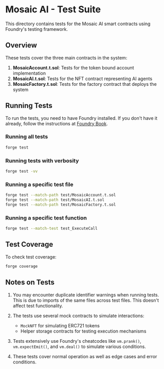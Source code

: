 # Mosaic AI - Test Suite

This directory contains tests for the Mosaic AI smart contracts using Foundry's testing framework.

## Overview

These tests cover the three main contracts in the system:

1. **MosaicAccount.t.sol**: Tests for the token bound account implementation
2. **MosaicAI.t.sol**: Tests for the NFT contract representing AI agents
3. **MosaicFactory.t.sol**: Tests for the factory contract that deploys the system

## Running Tests

To run the tests, you need to have Foundry installed. If you don't have it already, follow the instructions at [Foundry Book](https://book.getfoundry.sh/getting-started/installation).

### Running all tests

```bash
forge test
```

### Running tests with verbosity

```bash
forge test -vv
```

### Running a specific test file

```bash
forge test --match-path test/MosaicAccount.t.sol
forge test --match-path test/MosaicAI.t.sol
forge test --match-path test/MosaicFactory.t.sol
```

### Running a specific test function

```bash
forge test --match-test test_ExecuteCall
```

## Test Coverage

To check test coverage:

```bash
forge coverage
```

## Notes on Tests

1. You may encounter duplicate identifier warnings when running tests. This is due to imports of the same files across test files. This doesn't affect test functionality.

2. The tests use several mock contracts to simulate interactions:
   - `MockNFT` for simulating ERC721 tokens
   - Helper storage contracts for testing execution mechanisms

3. Tests extensively use Foundry's cheatcodes like `vm.prank()`, `vm.expectEmit()`, and `vm.deal()` to simulate various conditions.

4. These tests cover normal operation as well as edge cases and error conditions. 
